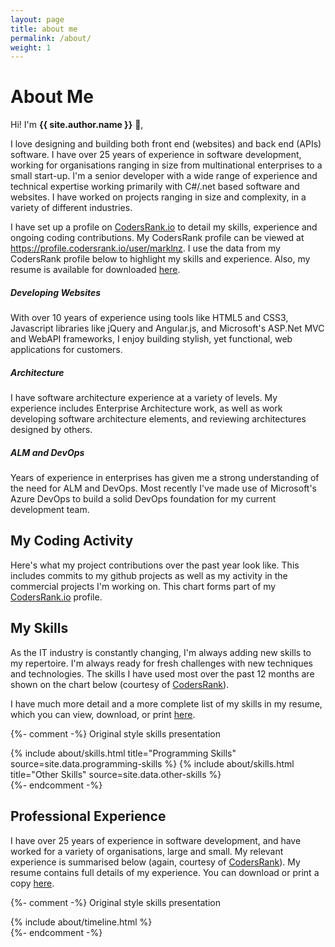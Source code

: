 ```yaml
---
layout: page
title: about me
permalink: /about/
weight: 1
---
```


<script src="https://unpkg.com/@codersrank/activity@0.9.14/codersrank-activity.min.js"></script>
<script src="https://unpkg.com/@codersrank/skills-chart@0.9.21/codersrank-skills-chart.min.js"></script>
<script src="https://unpkg.com/@codersrank/work-experience@0.9.8/codersrank-work-experience.min.js"></script>
<style>
    codersrank-work-experience {
        --date-font-size: 0;
    }
</style>

# **About Me**

Hi! I'm **{{ site.author.name }}** :wave:,<br>

I love designing and building both front end (websites) and back end (APIs) software. I have over 25 years of experience in software development, working for organisations ranging in size from multinational enterprises to a small start-up. I'm a senior developer with a wide range of experience and technical expertise working primarily with C#/.net based software and websites. I have worked on projects ranging in size and complexity, in a variety of different industries.

I have set up a profile on <a href="https://profile.codersrank.io/user/marklnz">CodersRank.io</a> to detail my skills, experience and ongoing coding contributions. My CodersRank profile can be viewed at <a href="https://profile.codersrank.io/user/marklnz">https://profile.codersrank.io/user/marklnz</a>. I use the data from my CodersRank profile below to highlight my skills and experience. Also, my resume is available for downloaded <a href="/resume.pdf/">here</a>.

<div class="row">
    <div class="col-lg-4 text-center wow animated fadeIn" data-wow-delay=".15s">
        <div class="project card">
            <div class="card-body text-themed">
                <h5 class="card-title"> 
                    <i class="fab fa-html5"></i>
                    Developing Websites
                </h5>
                <p>With over 10 years of experience using tools like HTML5 and CSS3, Javascript libraries like jQuery and Angular.js, and Microsoft's ASP.Net MVC and WebAPI frameworks, I enjoy building stylish, yet functional, web applications for customers.</p>
            </div>
        </div>
    </div>
    <div class="col-lg-4 text-center wow animated fadeIn" data-wow-delay=".3s">
        <div class="project card">
            <div class="card-body text-themed">
                <h5 class="card-title"> 
                    <i class="fas fa-sitemap"></i>
                    Architecture
                </h5>
                <p>I have software architecture experience at a variety of levels. My experience includes Enterprise Architecture work, as well as work developing software architecture elements, and reviewing architectures designed by others.</p>
            </div>
        </div>
    </div>
    <div class="col-lg-4 text-center wow animated fadeIn" data-wow-delay=".45s">
        <div class="project card">
            <div class="card-body text-themed">
                <h5 class="card-title"> 
                    <i class="fas fa-users-cog"></i>
                    ALM and DevOps
                </h5>
                <p>Years of experience in enterprises has given me a strong understanding of the need for ALM and DevOps. Most recently I've made use of Microsoft's Azure DevOps to build a solid DevOps foundation for my current development team.</p>
            </div>
        </div>
    </div>
</div>

## My Coding Activity

Here's what my project contributions over the past year look like. This includes commits to my github projects as well as my activity in the commercial projects I'm working on. This chart forms part of my <a href="https://profile.codersrank.io/user/marklnz">CodersRank.io</a> profile.

<codersrank-activity username="marklnz" labels legend tooltip step="5" branding="false"></codersrank-activity>

## My Skills

As the IT industry is constantly changing, I'm always adding new skills to my repertoire. I'm always ready for fresh challenges with new techniques and technologies. The skills I have used most over the past 12 months are shown on the chart below (courtesy of <a href="https://profile.codersrank.io/user/marklnz">CodersRank</a>).

I have much more detail and a more complete list of my skills in my resume, which you can view, download, or print <a href="/resume.pdf">here</a>.

<codersrank-skills-chart username="marklnz" labels="true" legend="true" tooltip="true" skills="C#,Blazor,CSS,HTML,JavaScript,SQL,TSQL,TypeScript" branding="false"></codersrank-skills-chart>

{%- comment -%} Original style skills presentation

<div class="row">
{% include about/skills.html title="Programming Skills" source=site.data.programming-skills %}
{% include about/skills.html title="Other Skills" source=site.data.other-skills %}
</div>
{%- endcomment -%}

<br />

## Professional Experience

I have over 25 years of experience in software development, and have worked for a variety of organisations, large and small. My relevant experience is summarised below (again, courtesy of <a href="https://profile.codersrank.io/user/marklnz">CodersRank</a>). My resume contains full details of my experience. You can download or print a copy <a href="/resume.pdf">here</a>.
<br />
<codersrank-work-experience username="marklnz" branding="false" max-items="3"></codersrank-work-experience>

{%- comment -%} Original style skills presentation

<div class="row">
{% include about/timeline.html %}
</div>
{%- endcomment -%}
